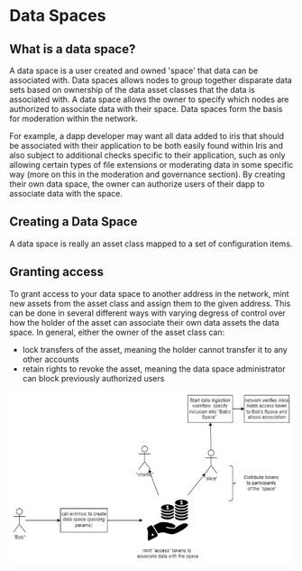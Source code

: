 # Data Spaces

## What is a data space?

A data space is a user created and owned 'space' that data can be associated with. Data spaces allows nodes to group together disparate data sets based on ownership of the data asset classes that the data is associated with. A data space allows the owner to specify which nodes are authorized to associate data with their space. Data spaces form the basis for moderation within the network.

For example, a dapp developer may want all data added to iris that should be associated with their application to be both easily found within Iris and also subject to additional checks specific to their application, such as only allowing certain types of file extensions or moderating data in some specific way (more on this in the moderation and governance section). By creating their own data space, the owner can authorize users of their dapp to associate data with the space.

## Creating a Data Space

A data space is really an asset class mapped to a set of configuration items.

## Granting access

To grant access to your data space to another address in the network, mint new assets from the asset class and assign them to the given address. This can be done in several different ways with varying degress of control over how the holder of the asset can associate their own data assets the data space. In general, either the owner of the asset class can:

- lock transfers of the asset, meaning the holder cannot transfer it to any other accounts
- retain rights to revoke the asset, meaning the data space administrator can block previously authorized users

![data spaces](../../resources/data_spaces.png)
